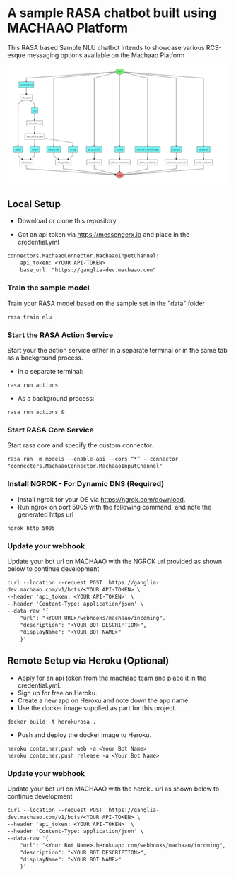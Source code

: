 # A sample RASA chatbot built using MACHAAO Platform
This RASA based Sample NLU chatbot intends to showcase various RCS-esque messaging options available on the Machaao Platform

![image](images/sample_rasa_machaao_bot.jpeg)

## Local Setup ##
* Download or clone this repository
           
* Get an api token via https://messengerx.io and place in the credential.yml
```
connectors.MachaaoConnector.MachaaoInputChannel:
    api_token: <YOUR API-TOKEN>
    base_url: "https://ganglia-dev.machaao.com"
```

### Train the sample model ###
Train your RASA model based on the sample set in the "data" folder
```
rasa train nlu 
```
### Start the RASA Action Service ###
Start your the action service either in a separate terminal or in the same tab as a background process.<br>

* In a separate terminal:
```
rasa run actions
```

* As a background process:
```
rasa run actions &
```

### Start RASA Core Service ###
Start rasa core and specify the custom connector.<br>
```
rasa run -m models --enable-api --cors “*” --connector "connectors.MachaaoConnector.MachaaoInputChannel"
```

### Install NGROK - For Dynamic DNS (Required) ###
* Install ngrok for your OS via https://ngrok.com/download.
* Run ngrok on port 5005 with the following command, and note the generated https url
```
ngrok http 5005
```

### Update your webhook ###
Update your bot url on MACHAAO with the NGROK url provided as shown below to continue development
```
curl --location --request POST 'https://ganglia-dev.machaao.com/v1/bots/<YOUR API-TOKEN> \
--header 'api_token: <YOUR API-TOKEN>' \
--header 'Content-Type: application/json' \
--data-raw '{
    "url": "<YOUR URL>/webhooks/machaao/incoming",
    "description": "<YOUR BOT DESCRIPTION>",
    "displayName": "<YOUR BOT NAME>"
    }'
```

## Remote Setup via Heroku (Optional) ##

* Apply for an api token from the machaao team and place it in the credential.yml.
* Sign up for free on Heroku.
* Create a new app on Heroku and note down the app name.
* Use the docker image supplied as part for this project.

```
docker build -t herokurasa .
```

* Push and deploy the docker image to Heroku.
```
heroku container:push web -a <Your Bot Name>
heroku container:push release -a <Your Bot Name>
```

### Update your webhook ###
Update your bot url on MACHAAO with the heroku url as shown below to continue development
```
curl --location --request POST 'https://ganglia-dev.machaao.com/v1/bots/<YOUR API-TOKEN> \
--header 'api_token: <YOUR API-TOKEN>' \
--header 'Content-Type: application/json' \
--data-raw '{
    "url": "<Your Bot Name>.herokuapp.com/webhooks/machaao/incoming",
    "description": "<YOUR BOT DESCRIPTION>",
    "displayName": "<YOUR BOT NAME>"
    }'
```
